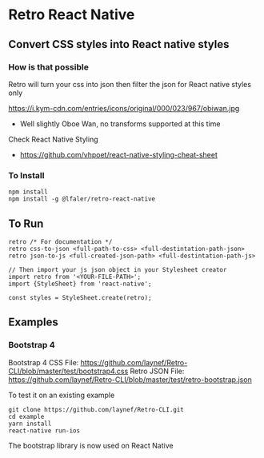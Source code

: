 # Retro React Native

## Convert CSS styles into React native styles

### How is that possible

Retro will turn your css into json then filter the json for React native styles only

https://i.kym-cdn.com/entries/icons/original/000/023/967/obiwan.jpg

- Well slightly Oboe Wan, no transforms supported at this time

Check React Native Styling
- https://github.com/vhpoet/react-native-styling-cheat-sheet

### To Install
```
npm install
npm install -g @lfaler/retro-react-native
```

## To Run
```
retro /* For documentation */
retro css-to-json <full-path-to-css> <full-destintation-path-json>
retro json-to-js <full-created-json-path> <full-destintation-path-js>

// Then import your js json object in your Stylesheet creator
import retro from '<YOUR-FILE-PATH>';
import {StyleSheet} from 'react-native';

const styles = StyleSheet.create(retro);

```

## Examples

### Bootstrap 4

Bootstrap 4 CSS File: https://github.com/laynef/Retro-CLI/blob/master/test/bootstrap4.css
Retro JSON File: https://github.com/laynef/Retro-CLI/blob/master/test/retro-bootstrap.json

To test it on an existing example
```
git clone https://github.com/laynef/Retro-CLI.git
cd example
yarn install
react-native run-ios
```

The bootstrap library is now used on React Native